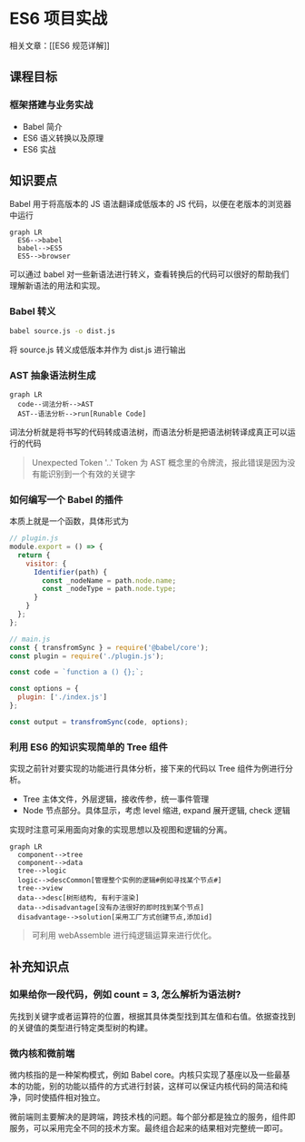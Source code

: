 # ES6 项目实战

相关文章：[[ES6 规范详解]]

## 课程目标

### 框架搭建与业务实战

- Babel 简介
- ES6 语义转换以及原理
- ES6 实战

## 知识要点

Babel 用于将高版本的 JS 语法翻译成低版本的 JS 代码，以便在老版本的浏览器中运行

```mermaid
graph LR
  ES6-->babel
  babel-->ES5
  ES5-->browser
```

可以通过 babel 对一些新语法进行转义，查看转换后的代码可以很好的帮助我们理解新语法的用法和实现。

### Babel 转义

```sh
babel source.js -o dist.js
```

将 source.js 转义成低版本并作为 dist.js 进行输出

### AST 抽象语法树生成

```mermaid
graph LR
  code--词法分析-->AST
  AST--语法分析-->run[Runable Code]
```

词法分析就是将书写的代码转成语法树，而语法分析是把语法树转译成真正可以运行的代码

> Unexpected Token '..'
> Token 为 AST 概念里的令牌流，报此错误是因为没有能识别到一个有效的关键字

### 如何编写一个 Babel 的插件

本质上就是一个函数，具体形式为

```js
// plugin.js
module.export = () => {
  return {
    visitor: {
      Identifier(path) {
        const _nodeName = path.node.name;
        const _nodeType = path.node.type;
      }
    }
  };
};

// main.js
const { transfromSync } = require('@babel/core');
const plugin = require('./plugin.js');

const code = `function a () {};`;

const options = {
  plugin: ['./index.js']
};

const output = transfromSync(code, options);
```

### 利用 ES6 的知识实现简单的 Tree 组件

实现之前针对要实现的功能进行具体分析，接下来的代码以 Tree 组件为例进行分析。

- Tree 主体文件，外层逻辑，接收传参，统一事件管理
- Node 节点部分。具体显示，考虑 level 缩进, expand 展开逻辑, check 逻辑

实现时注意可采用面向对象的实现思想以及视图和逻辑的分离。

```mermaid
graph LR
  component-->tree
  component-->data
  tree-->logic
  logic-->descCommon[管理整个实例的逻辑#例如寻找某个节点#]
  tree-->view
  data-->desc[树形结构, 有利于渲染]
  data-->disadvantage[没有办法很好的即时找到某个节点]
  disadvantage-->solution[采用工厂方式创建节点,添加id]
```

> 可利用 webAssemble 进行纯逻辑运算来进行优化。

## 补充知识点

### 如果给你一段代码，例如 count = 3, 怎么解析为语法树?

先找到关键字或者运算符的位置，根据其具体类型找到其左值和右值。依据查找到的关键值的类型进行特定类型树的构建。

### 微内核和微前端

微内核指的是一种架构模式，例如 Babel core。内核只实现了基座以及一些最基本的功能，别的功能以插件的方式进行封装，这样可以保证内核代码的简洁和纯净，同时使插件相对独立。

微前端则主要解决的是跨端，跨技术栈的问题。每个部分都是独立的服务，组件即服务，可以采用完全不同的技术方案。最终组合起来的结果相对完整统一即可。
